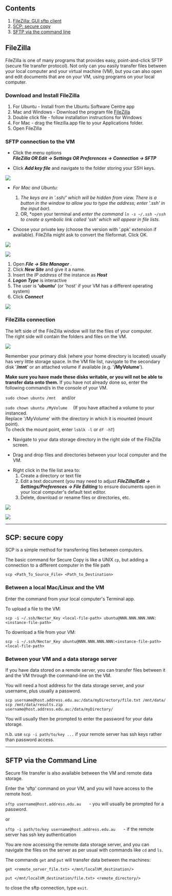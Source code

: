 ## Contents

1. [FileZilla: GUI sftp client](#filezilla)
1. [SCP: secure copy](#scp)
1. [SFTP via the command line](#sftp)


<a name="filezilla"></a> 

## FileZilla 

FileZilla is one of many programs that provides easy, point-and-click SFTP (secure file transfer protocol).
Not only can you easily transfer files between your local computer and your virtual machine (VM),
but you can also open and edit documents that are on your VM, using programs on your local computer.

### Download and Install FileZilla

1. For Ubuntu - Install from the Ubuntu Software Centre app
1. Mac and Windows - Download the program file [FileZilla][filezilla]
1. Double click file - follow installation instructions for Windows
1. For Mac - drag the filezilla.app file to your Applications folder.
1. Open FileZilla

### SFTP connection to the VM

- Click the menu options  
 ***FileZilla OR Edit -> Settings OR Preferences -> Connection -> SFTP***

- Click ***Add key file*** and navigate to the folder storing your SSH keys. 

![](images/FZ_add_keyfile.png)


- *For Mac and Ubuntu:*

  1. *The keys are in '.ssh/' which will be hidden from view. There is a button in
  the window to allow you to type the address; enter '.ssh' in the input bar).*
  1. OR, *open your terminal and *enter the command `ln -s ~/.ssh ~/ssh` to create a symbolic 
  link called 'ssh' which will appear in file lists.*
  
- Choose your private key (choose the version with '.ppk' extension if available).
 FileZilla might ask to convert the fileformat. Click OK.
 
![](images/FZ_select_keyfile.png)

![](images/FZ_ppk_keyfile.png)
 
1. Open  ***File -> Site Manager*** . 
1. Click ***New Site*** and give it a name. 
1. Insert the *IP address* of the instance as ***Host***
1. ***Logon Type*** is interactive
1. The user is **'ubuntu'** (or 'host' if your VM has a different operating system)
1. Click ***Connect***

![](images/FZ_site_manager.png)

### FileZilla connection

The left side of the FileZilla window will list the files of your computer.  
The right side will contain the folders and files on the VM.


![](images/FZ_transfer_files.png)

Remember your primary disk (where your home directory is located) usually has very little storage space.
In the VM file list, navigate to the secondary disk '**/mnt**' or an attached volume if available (e.g. '**/MyVolume**').

  **Make sure you have made these disks writable, or you will not be able to transfer 
  data onto them.**  If you have not already done so, enter the following command/s in the console of your VM.

  `sudo chown ubuntu /mnt  `  and/or

  `sudo chown ubuntu /MyVolume  `  (If you have attached a volume to your instanced.  
  Replace '/MyVolume' with the directory in which it is mounted (mount point).   
  To check the mount point, enter `lsblk -l` or `df -hT`)

- Navigate to your data storage directory in the right side of the FileZilla screen.

- Drag and drop files and directories between your local computer and the VM.

<a name="edit"></a> 

- Right click in the file list area to:
  1. Create a directory or text file
  1. Edit a text document (you may need to adjust 
  ***FileZilla/Edit -> Settings/Preferences ->  File Editing*** to ensure documents open in your local computer's default text editor.
  1. Delete, download or rename files or directories, etc.


![](images/FZ_edit_files.png)

![](images/FZ_save_files.png)

----

<a name="scp"></a> 

## SCP: secure copy 

SCP is a simple method for transferring files between computers. 

The basic command for Secure Copy is like a UNIX `cp`, but adding a connection to a different computer in the file path

`scp <Path_To_Source_File> <Path_to_Destination>`


### Between a local Mac/Linux and the VM

Enter the command from your local computer's Terminal app. 

To upload a file to the VM:

`scp -i ~/.ssh/Nectar_Key <local-file-path> ubuntu@NNN.NNN.NNN.NNN:<instance-file-path>`

To download a file from your VM:

`scp -i ~/.ssh/Nectar_Key ubuntu@NNN.NNN.NNN.NNN:<instance-file-path> <local-file-path>`


### Between your VM and a data storage server


If you have data stored on a remote server, you can transfer files between it and the VM through the command-line on the VM.

You will need a host address for the data storage server, and your username, plus usually a password.

`scp username@host.address.edu.au:/data/myDirectory/file.txt /mnt/data/`  
`scp /mnt/data/results.zip username@host.address.edu.au:/data/myDirectory/`

You will usually then be prompted to enter the password for your data storage.

n.b. use `scp -i path/to/key ...` if your remote server has ssh keys rather than password access.

----

<a name="sftp"></a> 

## SFTP via the Command Line 

Secure file transfer is also available between the VM and remote data storage.

Enter the 'sftp' command on your VM, and you will have access to the remote host.

`sftp username@host.address.edu.au   `   - you will usually be prompted for a password.

or

`sftp -i path/to/key username@host.address.edu.au   `  - if the remote server has ssh key authentication

You are now accessing the remote data storage server, and you can navigate the files on the server
as per usual with commands like `cd` and `ls`.

The commands `get` and `put` will transfer data between the machines:

`get <remote_server_file.txt> </mnt/localVM_destination/>`

`put </mnt/localVM_destination/file.txt> <remote_directory/>`

to close the sftp connection, type `exit`.

  
[filezilla]: http://sourceforge.net/projects/filezilla/  
